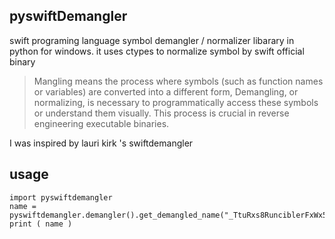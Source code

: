 ## pyswiftDemangler
swift programing language symbol demangler / normalizer libarary in  python for windows.
it uses ctypes to normalize symbol by swift official binary

>Mangling means the process where symbols (such as function names or variables) are converted into a different form,  Demangling, or normalizing, is necessary to programmatically access these symbols or understand them visually. This process is crucial in reverse engineering executable binaries.

I was inspired by lauri kirk 's swiftdemangler
## usage

```
import pyswiftdemangler
name = pyswiftdemangler.demangler().get_demangled_name("_TtuRxs8RunciblerFxWx5Mince6Quince_")
print ( name )
```
